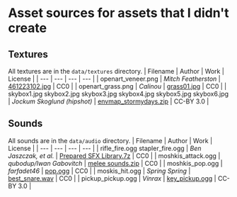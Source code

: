 # Asset sources for assets that I didn't create

## Textures
All textures are in the ```data/textures``` directory.
| Filename | Author | Work | License |
| ---      | ---    | ---  | ---     |
| openart_veneer.png | *Mitch Featherston* | [461223102.jpg](https://opengameart.org/node/7812) | CC0 |
| openart_grass.png | *Calinou* | [grass01.jpg](https://opengameart.org/content/3-seamless-grass-textures) | CC0 |
| skybox1.jpg
  skybox2.jpg
  skybox3.jpg
  skybox4.jpg
  skybox5.jpg
  skybox6.jpg | *Jockum Skoglund (hipshot)* | [envmap_stormydays.zip](https://opengameart.org/content/stormy-days-skybox) | CC-BY 3.0 |

## Sounds
All sounds are in the ```data/audio``` directory.
| Filename | Author | Work | License |
| ---      | ---    | ---  | ---     |
| rifle_fire.ogg
  stapler_fire.ogg | *Ben Jaszczak, et al.* | [Prepared SFX Library.7z](https://opengameart.org/content/the-free-firearm-sound-library) | CC0 |
| moshkis_attack.ogg | *qubodup/Iwan Gabovitch* | [melee sounds.zip](https://opengameart.org/content/3-melee-sounds) | CC0 |
| moshkis_pop.ogg | *farfadet46* | [pop.ogg](https://opengameart.org/content/bubbles-pop) | CC0 |
| moskis_hit.ogg | *Spring Spring* | [best_snare.wav](https://opengameart.org/content/an-interesting-snare-drum-sound) | CC0 |
| pickup_pickup.ogg | *Vinrax* | [key_pickup.ogg](https://opengameart.org/content/key-pickup) | CC-BY 3.0 |
